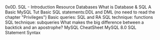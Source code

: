 0x0D. SQL - Introduction
Resource
Databases
What is Database & SQL
A Basic MySQL Tut
Basic SQL statements:DDL and DML (no need to read the chapter "Privileges")
Basic queries: SQL and RA
SQL technique: functions
SQL technique: subqueries
What makes the big difference between a backtick and an apostrophe?
MySQL CheatSheet
MySQL 8.0 SQL Statement Syntax
